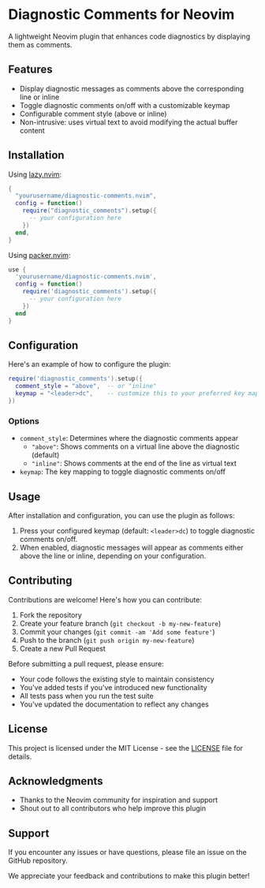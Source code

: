 # Diagnostic Comments for Neovim

A lightweight Neovim plugin that enhances code diagnostics by displaying them as comments.

## Features

- Display diagnostic messages as comments above the corresponding line or inline
- Toggle diagnostic comments on/off with a customizable keymap
- Configurable comment style (above or inline)
- Non-intrusive: uses virtual text to avoid modifying the actual buffer content

## Installation

Using [lazy.nvim](https://github.com/folke/lazy.nvim):

```lua
{
  "yourusername/diagnostic-comments.nvim",
  config = function()
    require("diagnostic_comments").setup({
      -- your configuration here
    })
  end,
}
```

Using [packer.nvim](https://github.com/wbthomason/packer.nvim):

```lua
use {
  'yourusername/diagnostic-comments.nvim',
  config = function()
    require('diagnostic_comments').setup({
      -- your configuration here
    })
  end
}
```

## Configuration

Here's an example of how to configure the plugin:

```lua
require('diagnostic_comments').setup({
  comment_style = "above",  -- or "inline"
  keymap = "<leader>dc",    -- customize this to your preferred key mapping
})
```

### Options

- `comment_style`: Determines where the diagnostic comments appear
  - `"above"`: Shows comments on a virtual line above the diagnostic (default)
  - `"inline"`: Shows comments at the end of the line as virtual text
- `keymap`: The key mapping to toggle diagnostic comments on/off

## Usage

After installation and configuration, you can use the plugin as follows:

1. Press your configured keymap (default: `<leader>dc`) to toggle diagnostic comments on/off.
2. When enabled, diagnostic messages will appear as comments either above the line or inline, depending on your configuration.

## Contributing

Contributions are welcome! Here's how you can contribute:

1. Fork the repository
2. Create your feature branch (`git checkout -b my-new-feature`)
3. Commit your changes (`git commit -am 'Add some feature'`)
4. Push to the branch (`git push origin my-new-feature`)
5. Create a new Pull Request

Before submitting a pull request, please ensure:
- Your code follows the existing style to maintain consistency
- You've added tests if you've introduced new functionality
- All tests pass when you run the test suite
- You've updated the documentation to reflect any changes

## License

This project is licensed under the MIT License - see the [LICENSE](LICENSE) file for details.

## Acknowledgments

- Thanks to the Neovim community for inspiration and support
- Shout out to all contributors who help improve this plugin

## Support

If you encounter any issues or have questions, please file an issue on the GitHub repository.

We appreciate your feedback and contributions to make this plugin better!
